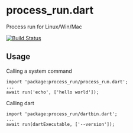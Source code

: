 # process_run.dart

Process run for Linux/Win/Mac

[![Build Status](https://travis-ci.org/tekartik/process_run.dart.svg?branch=master)](https://travis-ci.org/tekartik/process_run.dart)

## Usage

Calling a system command

````
import 'package:process_run/process_run.dart';
...
await run('echo', ['hello world']);
````

Calling dart

````
import 'package:process_run/dartbin.dart';
...
await run(dartExecutable, ['--version']);
````
